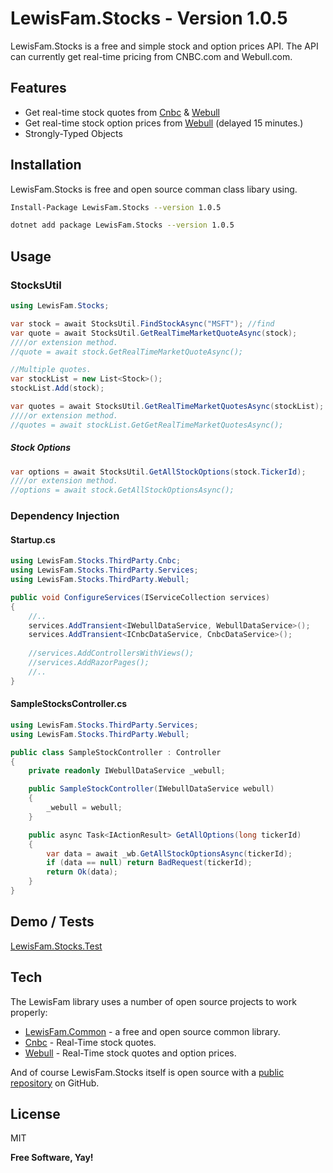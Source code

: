 # LewisFam.Stocks - Version 1.0.5

LewisFam.Stocks is a free and simple stock and option prices API. The API can currently get real-time pricing from CNBC.com and Webull.com.

## Features

- Get real-time stock quotes from [Cnbc] & [Webull]
- Get real-time stock option prices from [Webull] (delayed 15 minutes.)
- Strongly-Typed Objects

## Installation

LewisFam.Stocks is free and open source comman class libary using. 

```sh
Install-Package LewisFam.Stocks --version 1.0.5
```

```sh
dotnet add package LewisFam.Stocks --version 1.0.5
```

## Usage

### StocksUtil
```csharp
using LewisFam.Stocks;
```
```csharp
var stock = await StocksUtil.FindStockAsync("MSFT"); //find
var quote = await StocksUtil.GetRealTimeMarketQuoteAsync(stock);
////or extension method.
//quote = await stock.GetRealTimeMarketQuoteAsync();

//Multiple quotes.
var stockList = new List<Stock>();
stockList.Add(stock);

var quotes = await StocksUtil.GetRealTimeMarketQuotesAsync(stockList);
////or extension method.
//quotes = await stockList.GetGetRealTimeMarketQuotesAsync();
```
##### Stock Options
```csharp
var options = await StocksUtil.GetAllStockOptions(stock.TickerId);
////or extension method.
//options = await stock.GetAllStockOptionsAsync();
```

### Dependency Injection

#### Startup.cs
```csharp
using LewisFam.Stocks.ThirdParty.Cnbc;
using LewisFam.Stocks.ThirdParty.Services;
using LewisFam.Stocks.ThirdParty.Webull;

public void ConfigureServices(IServiceCollection services)
{       
    //..
    services.AddTransient<IWebullDataService, WebullDataService>();    
    services.AddTransient<ICnbcDataService, CnbcDataService>();    
    
    //services.AddControllersWithViews();                
    //services.AddRazorPages();
    //..
}
```

#### SampleStocksController.cs
```csharp
using LewisFam.Stocks.ThirdParty.Services;
using LewisFam.Stocks.ThirdParty.Webull;

public class SampleStockController : Controller
{
    private readonly IWebullDataService _webull;

    public SampleStockController(IWebullDataService webull)
    {
        _webull = webull;
    }

    public async Task<IActionResult> GetAllOptions(long tickerId)
    {
        var data = await _wb.GetAllStockOptionsAsync(tickerId);
        if (data == null) return BadRequest(tickerId);
        return Ok(data);
    }
}
```

## Demo / Tests
[LewisFam.Stocks.Test]

## Tech

The LewisFam library uses a number of open source projects to work properly:

- [LewisFam.Common] - a free and open source common library.
- [Cnbc] - Real-Time stock quotes.
- [Webull] - Real-Time stock quotes and option prices.

And of course LewisFam.Stocks itself is open source with a [public repository] on GitHub.

## License
MIT

**Free Software, Yay!**

[//]: #    
   [CNbc]: <https://cnbc.com>
   [Webull]: <https://webull.com>
   [LewisFam.Common]: <https://github.com/Lewis-Fam/LewisFam.Common>
   [LewisFam.Stocks.Test]: <https://github.com/Lewis-Fam/Stocks/tree/main/src/LewisFam.Stocks.Tests>
   [public repository]: <https://github.com/Lewis-Fam>
